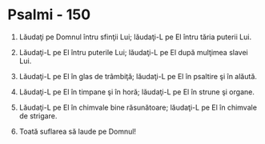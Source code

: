 # Psalmi - 150

1. Lăudaţi pe Domnul întru sfinţii Lui; lăudaţi-L pe El întru tăria puterii Lui. 

2. Lăudaţi-L pe El întru puterile Lui; lăudaţi-L pe El după mulţimea slavei Lui. 

3. Lăudaţi-L pe El în glas de trâmbiţă; lăudaţi-L pe El în psaltire şi în alăută. 

4. Lăudaţi-L pe El în timpane şi în horă; lăudaţi-L pe El în strune şi organe. 

5. Lăudaţi-L pe El în chimvale bine răsunătoare; lăudaţi-L pe El în chimvale de strigare. 

6. Toată suflarea să laude pe Domnul! 

